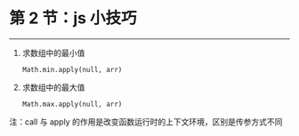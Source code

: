 # 第 2 节：js 小技巧

---

1. 求数组中的最小值
   ```
   Math.min.apply(null, arr)
   ```
2. 求数组中的最大值
   ```
   Math.max.apply(null, arr)
   ```
 注：call 与 apply 的作用是改变函数运行时的上下文环境，区别是传参方式不同
